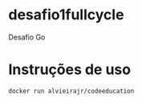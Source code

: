 # desafio1fullcycle
Desafio Go
# Instruções de uso
```abuild
docker run alvieirajr/codeeducation
```
